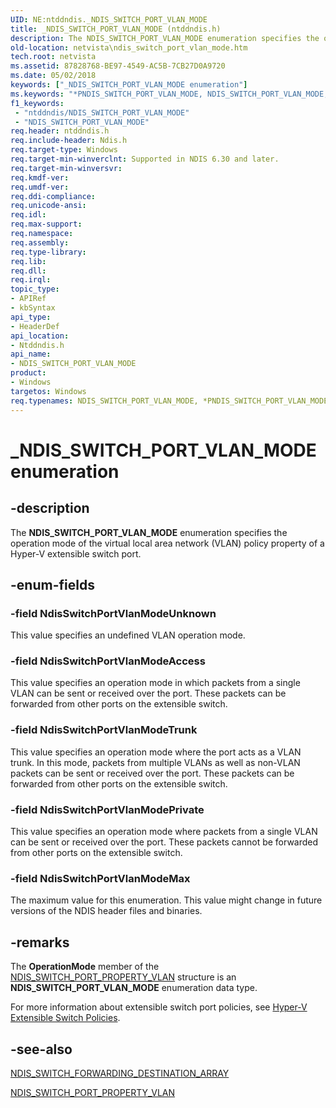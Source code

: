 ```yaml
---
UID: NE:ntddndis._NDIS_SWITCH_PORT_VLAN_MODE
title: _NDIS_SWITCH_PORT_VLAN_MODE (ntddndis.h)
description: The NDIS_SWITCH_PORT_VLAN_MODE enumeration specifies the operation mode of the virtual local area network (VLAN) policy property of a Hyper-V extensible switch port.
old-location: netvista\ndis_switch_port_vlan_mode.htm
tech.root: netvista
ms.assetid: 87828768-BE97-4549-AC5B-7CB27D0A9720
ms.date: 05/02/2018
keywords: ["_NDIS_SWITCH_PORT_VLAN_MODE enumeration"]
ms.keywords: "*PNDIS_SWITCH_PORT_VLAN_MODE, NDIS_SWITCH_PORT_VLAN_MODE, NDIS_SWITCH_PORT_VLAN_MODE enumeration [Network Drivers Starting with Windows Vista], NdisSwitchPortVlanModeAccess, NdisSwitchPortVlanModeMax, NdisSwitchPortVlanModePrivate, NdisSwitchPortVlanModeTrunk, NdisSwitchPortVlanModeUnknown, PNDIS_SWITCH_PORT_VLAN_MODE, PNDIS_SWITCH_PORT_VLAN_MODE enumeration pointer [Network Drivers Starting with Windows Vista], _NDIS_SWITCH_PORT_VLAN_MODE, netvista.ndis_switch_port_vlan_mode, ntddndis/NDIS_SWITCH_PORT_VLAN_MODE, ntddndis/NdisSwitchPortVlanModeAccess, ntddndis/NdisSwitchPortVlanModeMax, ntddndis/NdisSwitchPortVlanModePrivate, ntddndis/NdisSwitchPortVlanModeTrunk, ntddndis/NdisSwitchPortVlanModeUnknown, ntddndis/PNDIS_SWITCH_PORT_VLAN_MODE"
f1_keywords:
 - "ntddndis/NDIS_SWITCH_PORT_VLAN_MODE"
 - "NDIS_SWITCH_PORT_VLAN_MODE"
req.header: ntddndis.h
req.include-header: Ndis.h
req.target-type: Windows
req.target-min-winverclnt: Supported in NDIS 6.30 and later.
req.target-min-winversvr: 
req.kmdf-ver: 
req.umdf-ver: 
req.ddi-compliance: 
req.unicode-ansi: 
req.idl: 
req.max-support: 
req.namespace: 
req.assembly: 
req.type-library: 
req.lib: 
req.dll: 
req.irql: 
topic_type:
- APIRef
- kbSyntax
api_type:
- HeaderDef
api_location:
- Ntddndis.h
api_name:
- NDIS_SWITCH_PORT_VLAN_MODE
product:
- Windows
targetos: Windows
req.typenames: NDIS_SWITCH_PORT_VLAN_MODE, *PNDIS_SWITCH_PORT_VLAN_MODE
---
```


# _NDIS_SWITCH_PORT_VLAN_MODE enumeration


## -description



The <b>NDIS_SWITCH_PORT_VLAN_MODE</b> enumeration specifies the operation mode of the virtual local area network (VLAN) policy property of a Hyper-V extensible switch port.




## -enum-fields




### -field NdisSwitchPortVlanModeUnknown

This value specifies an undefined VLAN operation mode.


### -field NdisSwitchPortVlanModeAccess

This value specifies an operation mode in which packets from a single VLAN can be sent or received over the port. These packets can be forwarded from other ports on the extensible switch.


### -field NdisSwitchPortVlanModeTrunk

This value specifies an operation mode where the port acts as a VLAN trunk. In this mode, packets from multiple VLANs as well as non-VLAN packets can be sent or received over the port. These packets can be forwarded from other ports on the extensible switch.


### -field NdisSwitchPortVlanModePrivate

This value specifies an operation mode where packets from a single VLAN can be sent or received over the port. These packets cannot be forwarded from other ports on the extensible switch.


### -field NdisSwitchPortVlanModeMax

The maximum value for this enumeration. This value might change in future versions of the NDIS header files and binaries.




## -remarks



The <b>OperationMode</b> member of the <a href="https://docs.microsoft.com/windows-hardware/drivers/ddi/ntddndis/ns-ntddndis-_ndis_switch_port_property_vlan">NDIS_SWITCH_PORT_PROPERTY_VLAN</a> structure is an <b>NDIS_SWITCH_PORT_VLAN_MODE</b> enumeration data type. 



For more information about extensible switch port policies, see <a href="https://docs.microsoft.com/windows-hardware/drivers/network/hyper-v-extensible-switch-policies">Hyper-V Extensible Switch Policies</a>.






## -see-also




<b></b>



<a href="https://docs.microsoft.com/windows-hardware/drivers/ddi/ndis/ns-ndis-_ndis_switch_forwarding_destination_array">NDIS_SWITCH_FORWARDING_DESTINATION_ARRAY</a>



<a href="https://docs.microsoft.com/windows-hardware/drivers/ddi/ntddndis/ns-ntddndis-_ndis_switch_port_property_vlan">NDIS_SWITCH_PORT_PROPERTY_VLAN</a>
 

 

